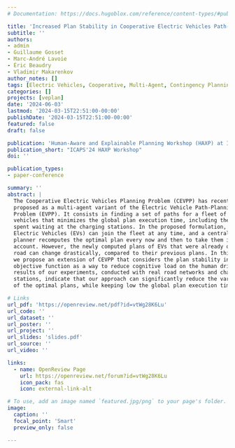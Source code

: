 ```yaml
---
# Documentation: https://docs.hugoblox.com/reference/content-types/#publications

title: 'Increased Plan Stability in Cooperative Electric Vehicles Path-Planning'
subtitle: ''
authors:
- admin
- Guillaume Gosset
- Marc-André Lavoie
- Éric Beaudry
- Vladimir Makarenkov
author_notes: []
tags: [Electric Vehicles, Cooperative, Multi-Agent, Contingency Planning, Deterministic Planning, Human-Aware, Plan Stability]
categories: []
projects: [veplan]
date: '2024-06-03'
lastmod: '2024-03-15T22:51:00-00:00'
publishDate: '2024-03-15T22:51:00-00:00'
featured: false
draft: false

publication: 'Human-Aware and Explainable Planning Workshop (HAXP) at ICAPS 2024'
publication_short: "ICAPS'24 HAXP Workshop"
doi: ''

publication_types:
- paper-conference

summary: ''
abstract: |
  The Cooperative Electric Vehicles Planning Problem (CEVPP) has recently been
  proposed as a multi-agent variant of the Electric Vehicle Path-Planning
  Problem (EVPP). It consists in finding a set of paths for a fleet of electric
  vehicles that minimizes the global plan execution time, including the time
  spent waiting at the charging stations. In the proposed formulation, new
  Electric Vehicles (EVs) can join the fleet at any time, and a centralized
  planner recomputes the optimal plan every now and then to take them into
  account. However, the newly computed plans of EVs that were already on the
  road can change drastically, compared to their previous plans. In this paper,
  we propose an extension of CEVPP that considers the plan stability in the
  objective function as a way to reduce cognitive load on the human drivers. The
  results of our experiments, conducted with real road networks and charging
  stations, indicate that our approach can significantly reduce the variability
  of the optimal plans, while keeping low the global plan execution time.

# Links
url_pdf: 'https://openreview.net/pdf?id=vtWg28K6Lu'
url_code: ''
url_dataset: ''
url_poster: ''
url_project: ''
url_slides: 'slides.pdf'
url_source: ''
url_video: ''

links:
  - name: OpenReview Page
    url: https://openreview.net/forum?id=vtWg28K6Lu
    icon_pack: fas
    icon: external-link-alt

# To use, add an image named `featured.jpg/png` to your page's folder.
image:
  caption: ''
  focal_point: 'Smart'
  preview_only: false

---
```

